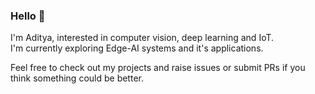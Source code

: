 ### Hello 👋

I'm Aditya, interested in computer vision, deep learning and IoT. \
I'm currently exploring Edge-AI systems and it's applications.

Feel free to check out my projects and raise issues or submit PRs if you think something could be better.

